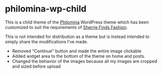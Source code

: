 # philomina-wp-child
This is a child theme of the [Philomina](https://github.com/charlieasemota/philomina-wp) WordPress theme which has been customized to suit the requirements of [Sherrie Finds Fashion](www.sherriefindsfashion.com).

This is not intended for distribution as a theme but is instead intended to simply share the modifications I've made.

- Removed "Continue" button and made the entire image clickable
- Added widget area to the bottom of the theme on home and posts.
- Changed the behavior of the images because all my images are cropped and sized before upload
